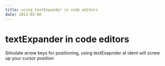 ```yaml
---
title: using textExpander in code editors
date: 2013-05-06
---
```


# textExpander in code editors

Simulate arrow keys for positioning,
using textExapnder at ident will screw up your cursor position